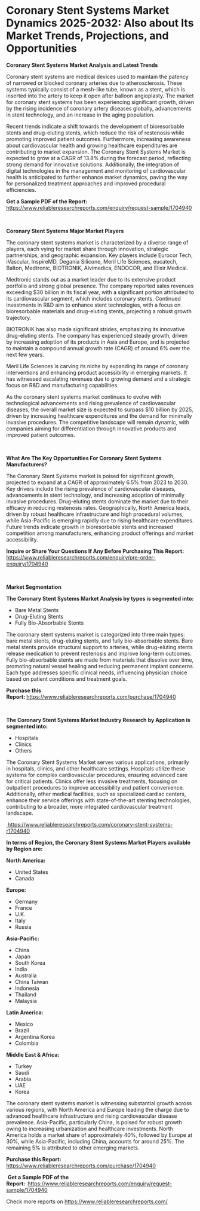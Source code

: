 <p><h1>Coronary Stent Systems Market Dynamics 2025-2032: Also about Its Market Trends, Projections, and Opportunities</h1></p><p><strong>Coronary Stent Systems Market Analysis and Latest Trends</strong></p>
<p><p>Coronary stent systems are medical devices used to maintain the patency of narrowed or blocked coronary arteries due to atherosclerosis. These systems typically consist of a mesh-like tube, known as a stent, which is inserted into the artery to keep it open after balloon angioplasty. The market for coronary stent systems has been experiencing significant growth, driven by the rising incidence of coronary artery diseases globally, advancements in stent technology, and an increase in the aging population.</p><p>Recent trends indicate a shift towards the development of bioresorbable stents and drug-eluting stents, which reduce the risk of restenosis while promoting improved patient outcomes. Furthermore, increasing awareness about cardiovascular health and growing healthcare expenditures are contributing to market expansion. The Coronary Stent Systems Market is expected to grow at a CAGR of 13.8% during the forecast period, reflecting strong demand for innovative solutions. Additionally, the integration of digital technologies in the management and monitoring of cardiovascular health is anticipated to further enhance market dynamics, paving the way for personalized treatment approaches and improved procedural efficiencies.</p></p>
<p><strong>Get a Sample PDF of the Report:&nbsp;</strong> <a href="https://www.reliableresearchreports.com/enquiry/request-sample/1704940?utm_campaign=3213&utm_medium=2&utm_source=Github&utm_content=ia&utm_term=27032025&utm_id=coronary-stent-systems">https://www.reliableresearchreports.com/enquiry/request-sample/1704940</a></p>
<p>&nbsp;</p>
<p><strong>Coronary Stent Systems Major Market Players</strong></p>
<p><p>The coronary stent systems market is characterized by a diverse range of players, each vying for market share through innovation, strategic partnerships, and geographic expansion. Key players include Eurocor Tech, iVascular, InspireMD, Degania Silicone, Meril Life Sciences, eucatech, Balton, Medtronic, BIOTRONIK, Alvimedica, ENDOCOR, and Elixir Medical. </p><p>Medtronic stands out as a market leader due to its extensive product portfolio and strong global presence. The company reported sales revenues exceeding $30 billion in its fiscal year, with a significant portion attributed to its cardiovascular segment, which includes coronary stents. Continued investments in R&D aim to enhance stent technologies, with a focus on bioresorbable materials and drug-eluting stents, projecting a robust growth trajectory.</p><p>BIOTRONIK has also made significant strides, emphasizing its innovative drug-eluting stents. The company has experienced steady growth, driven by increasing adoption of its products in Asia and Europe, and is projected to maintain a compound annual growth rate (CAGR) of around 6% over the next few years.</p><p>Meril Life Sciences is carving its niche by expanding its range of coronary interventions and enhancing product accessibility in emerging markets. It has witnessed escalating revenues due to growing demand and a strategic focus on R&D and manufacturing capabilities.</p><p>As the coronary stent systems market continues to evolve with technological advancements and rising prevalence of cardiovascular diseases, the overall market size is expected to surpass $10 billion by 2025, driven by increasing healthcare expenditures and the demand for minimally invasive procedures. The competitive landscape will remain dynamic, with companies aiming for differentiation through innovative products and improved patient outcomes.</p></p>
<p>&nbsp;</p>
<p><strong>What Are The Key Opportunities For Coronary Stent Systems Manufacturers?</strong></p>
<p><p>The Coronary Stent Systems market is poised for significant growth, projected to expand at a CAGR of approximately 6.5% from 2023 to 2030. Key drivers include the rising prevalence of cardiovascular diseases, advancements in stent technology, and increasing adoption of minimally invasive procedures. Drug-eluting stents dominate the market due to their efficacy in reducing restenosis rates. Geographically, North America leads, driven by robust healthcare infrastructure and high procedural volumes, while Asia-Pacific is emerging rapidly due to rising healthcare expenditures. Future trends indicate growth in bioresorbable stents and increased competition among manufacturers, enhancing product offerings and market accessibility.</p></p>
<p><strong>Inquire or Share Your Questions If Any Before Purchasing This Report:</strong> <a href="https://www.reliableresearchreports.com/enquiry/pre-order-enquiry/1704940?utm_campaign=3213&utm_medium=2&utm_source=Github&utm_content=ia&utm_term=27032025&utm_id=coronary-stent-systems">https://www.reliableresearchreports.com/enquiry/pre-order-enquiry/1704940</a></p>
<p>&nbsp;</p>
<p><strong>Market Segmentation</strong></p>
<p><strong>The Coronary Stent Systems Market Analysis by types is segmented into:</strong></p>
<p><ul><li>Bare Metal Stents</li><li>Drug-Eluting Stents</li><li>Fully Bio-Absorbable Stents</li></ul></p>
<p><p>The coronary stent systems market is categorized into three main types: bare metal stents, drug-eluting stents, and fully bio-absorbable stents. Bare metal stents provide structural support to arteries, while drug-eluting stents release medication to prevent restenosis and improve long-term outcomes. Fully bio-absorbable stents are made from materials that dissolve over time, promoting natural vessel healing and reducing permanent implant concerns. Each type addresses specific clinical needs, influencing physician choice based on patient conditions and treatment goals.</p></p>
<p><strong>Purchase this Report:&nbsp;</strong><a href="https://www.reliableresearchreports.com/purchase/1704940?utm_campaign=3213&utm_medium=2&utm_source=Github&utm_content=ia&utm_term=27032025&utm_id=coronary-stent-systems">https://www.reliableresearchreports.com/purchase/1704940</a></p>
<p>&nbsp;</p>
<p><strong>The Coronary Stent Systems Market Industry Research by Application is segmented into:</strong></p>
<p><ul><li>Hospitals</li><li>Clinics</li><li>Others</li></ul></p>
<p><p>The Coronary Stent Systems Market serves various applications, primarily in hospitals, clinics, and other healthcare settings. Hospitals utilize these systems for complex cardiovascular procedures, ensuring advanced care for critical patients. Clinics offer less invasive treatments, focusing on outpatient procedures to improve accessibility and patient convenience. Additionally, other medical facilities, such as specialized cardiac centers, enhance their service offerings with state-of-the-art stenting technologies, contributing to a broader, more integrated cardiovascular treatment landscape.</p></p>
<p><a href="https://www.reliableresearchreports.com/coronary-stent-systems-r1704940?utm_campaign=3213&utm_medium=2&utm_source=Github&utm_content=ia&utm_term=27032025&utm_id=coronary-stent-systems">&nbsp;https://www.reliableresearchreports.com/coronary-stent-systems-r1704940</a></p>
<p><strong>In terms of Region, the Coronary Stent Systems Market Players available by Region are:</strong></p>
<p>
    <p> <strong> North America: </strong>
        <ul>
            <li>United States</li>
            <li>Canada</li>
        </ul>
        </p> 
    <p> <strong> Europe: </strong>
        <ul>
            <li>Germany</li>
            <li>France</li>
            <li>U.K.</li>
            <li>Italy</li>
            <li>Russia</li>
        </ul>
        </p> 
    <p> <strong> Asia-Pacific: </strong>
        <ul>
            <li>China</li>
            <li>Japan</li>
            <li>South Korea</li>
            <li>India</li>
            <li>Australia</li>
            <li>China Taiwan</li>
            <li>Indonesia</li>
            <li>Thailand</li>
            <li>Malaysia</li>
        </ul>
        </p> 
    <p> <strong> Latin America: </strong>
        <ul>
            <li>Mexico</li>
            <li>Brazil</li>
            <li>Argentina Korea</li>
            <li>Colombia</li>
        </ul>
        </p> 
    <p> <strong> Middle East & Africa: </strong>
        <ul>
            <li>Turkey</li>
            <li>Saudi</li>
            <li>Arabia</li>
            <li>UAE</li>
            <li>Korea</li>
        </ul>
    </p>
    </p>
<p><p>The coronary stent systems market is witnessing substantial growth across various regions, with North America and Europe leading the charge due to advanced healthcare infrastructure and rising cardiovascular disease prevalence. Asia-Pacific, particularly China, is poised for robust growth owing to increasing urbanization and healthcare investments. North America holds a market share of approximately 40%, followed by Europe at 30%, while Asia-Pacific, including China, accounts for around 25%. The remaining 5% is attributed to other emerging markets.</p></p>
<p><strong>Purchase this Report: </strong><a href="https://www.reliableresearchreports.com/purchase/1704940?utm_campaign=3213&utm_medium=2&utm_source=Github&utm_content=ia&utm_term=27032025&utm_id=coronary-stent-systems">https://www.reliableresearchreports.com/purchase/1704940</a></p>
<p>&nbsp;<strong>Get a Sample PDF of the Report:&nbsp;&nbsp;</strong><a href="https://www.reliableresearchreports.com/enquiry/request-sample/1704940?utm_campaign=3213&utm_medium=2&utm_source=Github&utm_content=ia&utm_term=27032025&utm_id=coronary-stent-systems">https://www.reliableresearchreports.com/enquiry/request-sample/1704940</a></p>
<p><strong></strong></p>
<p>Check more reports on <a href="https://www.reliableresearchreports.com/?utm_campaign=3213&utm_medium=2&utm_source=Github&utm_content=ia&utm_term=27032025&utm_id=coronary-stent-systems">https://www.reliableresearchreports.com/</a></p>